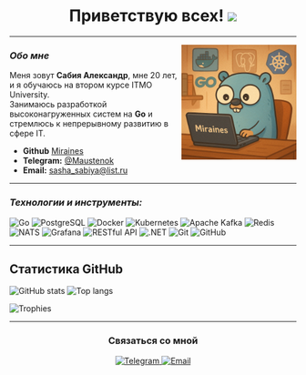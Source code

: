 <!-- Пример README.md для GitHub-профиля -->

<!-- Заголовок и приветствие -->
<h1 align="center">
  Приветствую всех! <img src="https://media.giphy.com/media/hvRJCLFzcasrR4ia7z/giphy.gif" width="28">
</h1>

---

<img src="Gopher.jpg" align="right" style="display: flex; width: 295px; max-width: 40%; height: auto;">

### *Обо мне*
Меня зовут **Сабия Александр**, мне 20 лет, и я обучаюсь на втором курсе ITMO University.  
Занимаюсь разработкой высоконагруженных систем на **Go** и стремлюсь к непрерывному развитию в сфере IT. 

- **Github** [Miraines](https://github.com/Miraines)  
- **Telegram:** [@Maustenok](https://t.me/Maustenok)  
- **Email:** [sasha_sabiya@list.ru](mailto:sasha_sabiya@list.ru)

---

### *Технологии и инструменты:*
<p>
  <!-- Go -->
  <img src="https://img.shields.io/badge/Go-00ADD8.svg?style=for-the-badge&logo=go&logoColor=white" alt="Go">
  <!-- PostgreSQL -->
  <img src="https://img.shields.io/badge/PostgreSQL-336791.svg?style=for-the-badge&logo=postgresql&logoColor=white" alt="PostgreSQL">
  <!-- Docker -->
  <img src="https://img.shields.io/badge/Docker-2496ED.svg?style=for-the-badge&logo=docker&logoColor=white" alt="Docker">
  <!-- Kubernetes -->
  <img src="https://img.shields.io/badge/Kubernetes-326CE5.svg?style=for-the-badge&logo=kubernetes&logoColor=white" alt="Kubernetes">
  <!-- Kafka -->
  <img src="https://img.shields.io/badge/Apache%20Kafka-231F20.svg?style=for-the-badge&logo=apache-kafka&logoColor=white" alt="Apache Kafka">
  <!-- Redis -->
  <img src="https://img.shields.io/badge/Redis-DC382D.svg?style=for-the-badge&logo=redis&logoColor=white" alt="Redis">
  <!-- NATS -->
  <img src="https://img.shields.io/badge/NATS-199bfc.svg?style=for-the-badge&logo=nats&logoColor=white" alt="NATS">
  <!-- Grafana -->
  <img src="https://img.shields.io/badge/Grafana-F46800.svg?style=for-the-badge&logo=grafana&logoColor=white" alt="Grafana">
  <!-- RESTful API -->
  <img src="https://img.shields.io/badge/RESTful-API-FF6C37.svg?style=for-the-badge&logo=postman&logoColor=white" alt="RESTful API">
  <!-- .NET -->
  <img src="https://img.shields.io/badge/.NET-512BD4.svg?style=for-the-badge&logo=.net&logoColor=white" alt=".NET">
  <!-- Git -->
  <img src="https://img.shields.io/badge/Git-F05032.svg?style=for-the-badge&logo=git&logoColor=white" alt="Git">
  <!-- Github -->
  <img src="https://img.shields.io/badge/GitHub-181717.svg?style=for-the-badge&logo=github&logoColor=white" alt="GitHub">
</p>

---

<!-- Статистика GitHub (виджеты) -->
## Статистика GitHub

<p>
  <!-- Общая статистика (замените Miraines на свой ник, если нужно) -->
  <img
       src="https://github-readme-stats.vercel.app/api?username=Miraines&show_icons=true&theme=tokyonight"
       alt="GitHub stats"
       height="175"
  />
  <!-- Наиболее часто используемые языки (замените Miraines на свой ник, если нужно) -->
  <img
       src="https://github-readme-stats.vercel.app/api/top-langs/?username=Miraines&layout=compact&theme=tokyonight"
       alt="Top langs"
       height="175"
  />
</p>

<!-- Трофеи (опционально, если хотите) -->
<p>
  <img src="https://github-profile-trophy.vercel.app/?username=Miraines&theme=onedark&row=1&column=6" alt="Trophies">
</p>

---

<h3 align="center">Связаться со мной</h3>
<p align="center">
  <a href="https://t.me/Maustenok">
    <img src="https://img.shields.io/badge/Telegram-26A5E4.svg?style=for-the-badge&logo=telegram&logoColor=white" alt="Telegram">
  </a>
  <a href="mailto:sasha_sabiya@list.ru">
    <img src="https://img.shields.io/badge/Email-D14836.svg?style=for-the-badge&logo=gmail&logoColor=white" alt="Email">
  </a>
</p>
